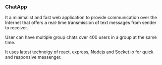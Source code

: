 ### ChatApp
It a minimalist and fast web application to provide communication over the Internet that offers a real-time transmission of text messages from sender to receiver.

User can have multiple group chats over 400 users in a group at the same time.

It uses latest technolgy of react, express, Nodejs and Socket.io for quick and responsive messenger. 
